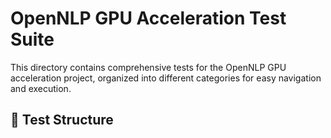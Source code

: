 # OpenNLP GPU Acceleration Test Suite

This directory contains comprehensive tests for the OpenNLP GPU acceleration project, organized into different categories for easy navigation and execution.

## 📁 Test Structure

